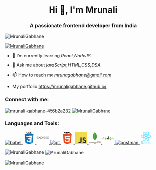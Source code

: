 <!-- <h1 align="center">Hi 👋, I'm Mrunali Gabhane</h1>
<h3 align="center">A passionate Full Stack Developer from India</h3>

<p align="left"> <img src="https://komarev.com/ghpvc/?username=mrunaligabhane&label=Profile%20views&color=0e75b6&style=for-the-badge" alt="mrunaligabhane" /> </p>

<p align="left"> <a href="https://github.com/ryo-ma/github-profile-trophy"><img src="https://github-profile-trophy.vercel.app/?username=mrunaligabhane" alt="mrunaligabhane" /></a> </p>

- 🌱 I’m currently learning *React, Redux, MongoDB, etc*


- <img width="15px" src="https://cdn-icons-png.flaticon.com/512/534/534621.png" alt="Terminal Icon" /> I’m currently learning 🧑‍💻 *Full Stack Web-Development*

- <img width="15px" src="https://avatars.githubusercontent.com/u/61222534?s=200&v=4" alt="Masai Icon" /> I’m a Student at <a href="https://www.linkedin.com/school/masai-school/">*Masai*</a>

- <img width="15px" src="https://cdn-icons-png.flaticon.com/512/3536/3536505.png" alt="Linkedin Icon" /> Join Me On Linkedin <a href="https://linkedin.com/in/mrunali-gabhane-456b2a232/">*Mrunali*</a>

- <img width="13px" src="https://cdn-icons-png.flaticon.com/512/5968/5968534.png" alt="Gmail Icon" /> How to reach me *mrunagabhane@gmail.com*
 
- <img width="15px" src="https://cdn-icons-png.flaticon.com/512/2195/2195529.png" alt="Terminal Icon" > Know about my experiencest 📄 **<a href="https://drive.google.com/file/d/1NoymNKYhExbh215o9-TVQ2v0_vFBJVre/view?usp=share_link" target="blank">Resume</a>**</img>
- <img width="15px" src="https://cdn-icons-png.flaticon.com/512/534/534621.png" alt="Terminal Icon" /> All of my projects are available at 🧑‍💻 *https://MrunaliGabhane.github.io/*

<h3 align="left">Connect with me:</h3>
<p align="left">
<a href="https://linkedin.com/in/mrunali-gabhane-456b2a232" target="blank"><img align="center" src="https://raw.githubusercontent.com/rahuldkjain/github-profile-readme-generator/master/src/images/icons/Social/linked-in-alt.svg" alt="mrunali-gabhane-456b2a232" height="30" width="40" /></a>
<a href="https://codesandbox.com/mrunaligabhane" target="blank"><img align="center" src="https://raw.githubusercontent.com/rahuldkjain/github-profile-readme-generator/master/src/images/icons/Social/codesandbox.svg" alt="mrunaligabhane" height="30" width="40" /></a>
<a href="https://instagram.com/mrunali_gabhane" target="blank"><img align="center" src="https://raw.githubusercontent.com/rahuldkjain/github-profile-readme-generator/master/src/images/icons/Social/instagram.svg" alt="mrunali_gabhane" height="30" width="40" /></a>
</p>

<h3 align="left">Languages and Tools:</h3>
<p align="left"> <a href="https://babeljs.io/" target="_blank" rel="noreferrer"> <img src="https://www.vectorlogo.zone/logos/babeljs/babeljs-icon.svg" alt="babel" width="40" height="40"/> </a> <a href="https://getbootstrap.com" target="_blank" rel="noreferrer"> <img src="https://raw.githubusercontent.com/devicons/devicon/master/icons/bootstrap/bootstrap-plain-wordmark.svg" alt="bootstrap" width="40" height="40"/> </a> <a href="https://www.w3schools.com/css/" target="_blank" rel="noreferrer"> <img src="https://raw.githubusercontent.com/devicons/devicon/master/icons/css3/css3-original-wordmark.svg" alt="css3" width="40" height="40"/> </a> <a href="https://expressjs.com" target="_blank" rel="noreferrer"> <img src="https://raw.githubusercontent.com/devicons/devicon/master/icons/express/express-original-wordmark.svg" alt="express" width="40" height="40"/> </a> <a href="https://git-scm.com/" target="_blank" rel="noreferrer"> <img src="https://www.vectorlogo.zone/logos/git-scm/git-scm-icon.svg" alt="git" width="40" height="40"/> </a> <a href="https://www.w3.org/html/" target="_blank" rel="noreferrer"> <img src="https://raw.githubusercontent.com/devicons/devicon/master/icons/html5/html5-original-wordmark.svg" alt="html5" width="40" height="40"/> </a> <a href="https://developer.mozilla.org/en-US/docs/Web/JavaScript" target="_blank" rel="noreferrer"> <img src="https://raw.githubusercontent.com/devicons/devicon/master/icons/javascript/javascript-original.svg" alt="javascript" width="40" height="40"/> </a> <a href="https://www.mongodb.com/" target="_blank" rel="noreferrer"> <img src="https://raw.githubusercontent.com/devicons/devicon/master/icons/mongodb/mongodb-original-wordmark.svg" alt="mongodb" width="40" height="40"/> </a> <a href="https://nextjs.org/" target="_blank" rel="noreferrer"> <img src="https://cdn.worldvectorlogo.com/logos/nextjs-2.svg" alt="nextjs" width="40" height="40"/> </a> <a href="https://nodejs.org" target="_blank" rel="noreferrer"> <img src="https://raw.githubusercontent.com/devicons/devicon/master/icons/nodejs/nodejs-original-wordmark.svg" alt="nodejs" width="40" height="40"/> </a> <a href="https://postman.com" target="_blank" rel="noreferrer"> <img src="https://www.vectorlogo.zone/logos/getpostman/getpostman-icon.svg" alt="postman" width="40" height="40"/> </a> <a href="https://reactjs.org/" target="_blank" rel="noreferrer"> <img src="https://raw.githubusercontent.com/devicons/devicon/master/icons/react/react-original-wordmark.svg" alt="react" width="40" height="40"/> </a> <a href="https://redux.js.org" target="_blank" rel="noreferrer"> <img src="https://raw.githubusercontent.com/devicons/devicon/master/icons/redux/redux-original.svg" alt="redux" width="40" height="40"/> </a> <a href="https://www.typescriptlang.org/" target="_blank" rel="noreferrer"> <img src="https://raw.githubusercontent.com/devicons/devicon/master/icons/typescript/typescript-original.svg" alt="typescript" width="40" height="40"/> </a> </p>


<div align="center">
 
 [![GitHub Streak](https://streak-stats.demolab.com?user=MrunaliGabhane&hide_border=true)](https://git.io/streak-stats)
 
  <a href="#">
  <img align="right" src="https://github-readme-stats.vercel.app/api?username=mrunaligabhane&show_icons=true&locale=en&theme=react&bg_color=1F222E&title_color=F85D7F&hide_border=true&icon_color=4c35756" alt="github-readme-streak-stats" alt="MrunaliGabhane" />
  </a>
</div>

<p align="center">
<a href="https://github.com/MrunaliGabhane/github-readme-stats"><img align="center" src="https://github-readme-stats.vercel.app/api/top-langs/?username=MrunaliGabhane&layout=compact&theme=react&bg_color=1F222E&title_color=F85D7F&hide_border=true&icon_color=F8D866&show_icons=true" alt="github-readme-streak-stats"/>

</p> -->
 
 

 
 
 <h1 align="center">Hi 👋, I'm Mrunali</h1>
<h3 align="center">A passionate frontend developer from India</h3>

<p align="left"> <img src="https://komarev.com/ghpvc/?username=MrunaliGabhane&label=Profile%20views&color=0e75b6&style=flat" alt="MrunaliGabhane" /> </p>

<p align="left"> <a href="https://github.com/ryo-ma/github-profile-trophy"><img src="https://github-profile-trophy.vercel.app/?username=MrunaliGabhane" alt="MrunaliGabhane" /></a> </p>

- 🌱 I’m currently learning *React,NodeJS*

- 💬 Ask me about *javaScript,HTML,CSS,DSA.*

- 📫 How to reach me *mrunagabhane@gmail.com*


- My portfolio  https://mrunaligabhane.github.io/
<h3 align="left">Connect with me:</h3>
<p align="left">
<a href="https://www.linkedin.com/in/mrunali-gabhane-456b2a232" target="blank"><img align="center" src="https://raw.githubusercontent.com/rahuldkjain/github-profile-readme-generator/master/src/images/icons/Social/linked-in-alt.svg" alt="mrunali-gabhane-456b2a232" height="30" width="40" /></a>
<a href="https://codesandbox.io/u/MrunaliGabhane" target="blank"><img align="center" src="https://raw.githubusercontent.com/rahuldkjain/github-profile-readme-generator/master/src/images/icons/Social/codesandbox.svg" alt="MrunaliGabhane" height="30" width="40" /></a>
</p>

<h3 align="left">Languages and Tools:</h3>
<p align="left"> 
    <a href="https://babeljs.io/" target="_blank" rel="noreferrer"> <img src="https://www.vectorlogo.zone/logos/babeljs/babeljs-icon.svg" alt="babel" width="40" height="40"/> </a> 
    <a href="https://www.w3schools.com/css/" target="_blank" rel="noreferrer"> <img src="https://raw.githubusercontent.com/devicons/devicon/master/icons/css3/css3-original-wordmark.svg" alt="css3" width="40" height="40"/> </a> 
    <a href="https://expressjs.com" target="_blank" rel="noreferrer"> <img src="https://raw.githubusercontent.com/devicons/devicon/master/icons/express/express-original-wordmark.svg" alt="express" width="40" height="40"/> </a> 
    <a href="https://git-scm.com/" target="_blank" rel="noreferrer"> <img src="https://www.vectorlogo.zone/logos/git-scm/git-scm-icon.svg" alt="git" width="40" height="40"/> </a> 
    <a href="https://www.w3.org/html/" target="_blank" rel="noreferrer"> <img src="https://raw.githubusercontent.com/devicons/devicon/master/icons/html5/html5-original-wordmark.svg" alt="html5" width="40" height="40"/> </a> 
    <a href="https://developer.mozilla.org/en-US/docs/Web/JavaScript" target="_blank" rel="noreferrer"> <img src="https://raw.githubusercontent.com/devicons/devicon/master/icons/javascript/javascript-original.svg" alt="javascript" width="40" height="40"/> </a> 
    <a href="https://www.mongodb.com/" target="_blank" rel="noreferrer"> <img src="https://raw.githubusercontent.com/devicons/devicon/master/icons/mongodb/mongodb-original-wordmark.svg" alt="mongodb" width="40" height="40"/> </a> 
    <a href="https://nodejs.org" target="_blank" rel="noreferrer"> <img src="https://raw.githubusercontent.com/devicons/devicon/master/icons/nodejs/nodejs-original-wordmark.svg" alt="nodejs" width="40" height="40"/> </a> 
    <a href="https://postman.com" target="_blank" rel="noreferrer"> <img src="https://www.vectorlogo.zone/logos/getpostman/getpostman-icon.svg" alt="postman" width="40" height="40"/> </a> 
    <a href="https://reactjs.org/" target="_blank" rel="noreferrer"> <img src="https://raw.githubusercontent.com/devicons/devicon/master/icons/react/react-original-wordmark.svg" alt="react" width="40" height="40"/> </a> 
<!--     <a href="https://sass-lang.com" target="_blank" rel="noreferrer"> <img src="https://raw.githubusercontent.com/devicons/devicon/master/icons/sass/sass-original.svg" alt="sass" width="40" height="40"/> </a> </p> -->

<p><img align="left" src="https://github-readme-stats.vercel.app/api/top-langs?username=MrunaliGabhane&show_icons=true&locale=en&layout=compact" alt="MrunaliGabhane" /></p>

<p>&nbsp;<img align="center" src="https://github-readme-stats.vercel.app/api?username=MrunaliGabhane&show_icons=true&locale=en" alt="MrunaliGabhane" /></p>

<p><img align="center" src="https://github-readme-streak-stats.herokuapp.com/?user=MrunaliGabhane&" alt="MrunaliGabhane" /></p>
